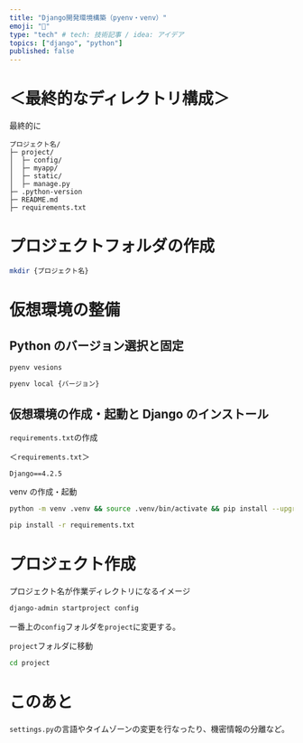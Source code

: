 ```yaml
---
title: "Django開発環境構築（pyenv・venv）"
emoji: "🎃"
type: "tech" # tech: 技術記事 / idea: アイデア
topics: ["django", "python"]
published: false
---
```


# ＜最終的なディレクトリ構成＞

最終的に

```
プロジェクト名/
├─ project/
│  ├─ config/
│  ├─ myapp/
│  ├─ static/
│  ├─ manage.py
├─ .python-version
├─ README.md
├─ requirements.txt
```

# プロジェクトフォルダの作成

```bash
mkdir {プロジェクト名}
```

# 仮想環境の整備

## Python のバージョン選択と固定

```bash
pyenv vesions
```

```bash
pyenv local {バージョン}
```

## 仮想環境の作成・起動と Django のインストール

`requirements.txt`の作成

＜`requirements.txt`＞

```
Django==4.2.5
```

venv の作成・起動

```bash
python -m venv .venv && source .venv/bin/activate && pip install --upgrade pip
```

```bash
pip install -r requirements.txt
```

# プロジェクト作成

プロジェクト名が作業ディレクトリになるイメージ

```bash
django-admin startproject config
```

一番上の`config`フォルダを`project`に変更する。

`project`フォルダに移動

```bash
cd project
```

# このあと

`settings.py`の言語やタイムゾーンの変更を行なったり、機密情報の分離など。
